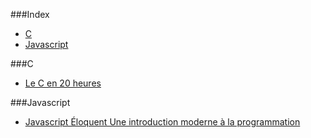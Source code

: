 ###Index
* [C](#C)
* [Javascript](#Javascript)

###C

* [Le C en 20 heures](http://framabook.org/6-le-c-en-20-heures/)

###Javascript

* [Javascript Éloquent Une introduction moderne à la programmation](http://fr.eloquentjavascript.net/)
